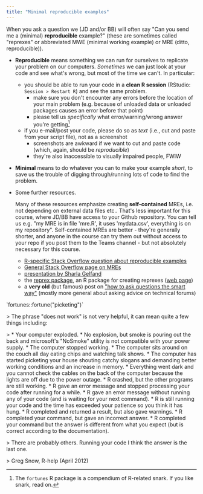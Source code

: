 ```yaml
---
title: "Minimal reproducible examples"
---
```


When you ask a question we (JD and/or BB) will often say "Can you send me a (minimal) **reproducible** example?" (these are sometimes called "reprexes" or abbreviated MWE (minimal working example) or MRE (ditto, reproducible)).

* **Reproducible** means something we can run for ourselves to replicate your problem on our computers. *Sometimes* we can just look at your code and see what's wrong, but most of the time we can't. In particular:
   * you should be able to run your code in a **clean R session** (RStudio: `Session > Restart R`)  and see the same problem. 
        * make sure you don't encounter any errors before the location of your main problem (e.g. because of unloaded data or unloaded packages causes an error before that point)
		* please tell us *specifically* what error/warning/wrong answer you're getting[^1]
   * if you e-mail/post your code, please do so as *text* (i.e., cut and paste from your script file), not as a screenshot
        * screenshots are awkward if we want to cut and paste code (which, again, should be *reproducible*)
		* they're also inaccessible to visually impaired people, FWIW
* **Minimal** means to do whatever you can to make your example *short*, to save us the trouble of digging through/running lots of code to find the problem.
* Some further resources.  
  
    Many of these resources emphasize creating **self-contained** MREs, i.e. not depending on external data files etc.. That's less important for this course, where JD/BB have access to your Github repository. You can tell us e.g. "my MRE is in file 'mre.R', it uses 'mydata.csv', everything is on my repository".  Self-contained MREs are better - they're generally shorter, and anyone in the course can try them out without access to your repo if you post them to the Teams channel - but not absolutely necessary for this course.
    - [R-specific Stack Overflow question about reproducible examples](https://stackoverflow.com/questions/5963269/how-to-make-a-great-r-reproducible-example)
    - [General Stack Overflow page on MREs](https://stackoverflow.com/help/minimal-reproducible-example)
    - [presentation by Sharla Gelfand](https://make-a-reprex-please.netlify.app/#1)
    - the [reprex package](https://CRAN.R-project.org/package=reprex), an R package for creating reprexes ([web page](https://reprex.tidyverse.org/))
    - a **very old** (but famous) post on ["how to ask questions the smart way"](www.catb.org/~esr/faqs/smart-questions.html) (mostly more general about asking advice on technical forums)


[^1]: The `fortunes` R package is a compendium of R-related snark. If you like snark, read on.
<!-- apparently I need manual paragraphs <p> to keep this footnote together (ugh) -->
<p>
`fortunes::fortune("picketing")`
<p>
> The phrase "does not work" is not very helpful, it can mean quite a few things including:
<p>
> * Your computer exploded.
* No explosion, but smoke is pouring out the back and microsoft's "NoSmoke"
utility is not compatible with your power supply.
* The computer stopped working.
* The computer sits around on the couch all day eating chips and watching talk
shows.
* The computer has started picketing your house shouting catchy slogans and
demanding better working conditions and an increase in memory.
* Everything went dark and you cannot check the cables on the back of the
computer because the lights are off due to the power outage.
* R crashed, but the other programs are still working.
* R gave an error message and stopped processing your code after running for a
while.
* R gave an error message without running any of your code (and is waiting for
your next command).
* R is still running your code and the time has exceeded your patience so you
think it has hung.
* R completed and returned a result, but also gave warnings.
* R completed your command, but gave an incorrect answer.
* R completed your command but the answer is different from what you expect
(but is correct according to the documentation).
<p>
> There are probably others. Running your code I think the answer is the last one.
<p>
> Greg Snow, R-help (April 2012)
